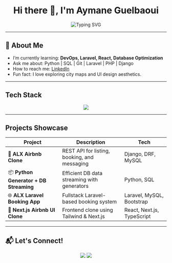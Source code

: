 <h1 align="center">Hi there 👋, I'm Aymane Guelbaoui</h1>

<p align="center">
  <img src="https://readme-typing-svg.demolab.com?font=Fira+Code&pause=1000&center=true&width=435&lines=Full-stack+Developer;Software+Engineering+Student;Passionate+about+Clean+Architecture;Lover+of+Open+Source+%F0%9F%90%8D" alt="Typing SVG" />
</p>

---

## 🧠 About Me
 
-  I’m currently learning: **DevOps, Laravel, React, Database Optimization**  
-  Ask me about: Python | SQL | Git | Laravel | PHP | Django  
-  How to reach me: [LinkedIn](https://www.linkedin.com/in/Aymane-Guelbaoui/)   
-  Fun fact: I love exploring city maps and UI design aesthetics.

---

## Tech Stack

<p align="center">
  <img src="https://skillicons.dev/icons?i=python,django,html,css,js,bootstrap,laravel,php,mysql,react" />
</p>

---


## Projects Showcase

| Project | Description | Tech |
|--------|-------------|------|
| 🏡 **ALX Airbnb Clone** | REST API for listing, booking, and messaging | Django, DRF, MySQL |
| 📦 **Python Generator + DB Streaming** | Efficient DB data streaming with generators | Python, SQL |
| 🌐 **ALX Laravel Booking App** | Fullstack Laravel-based booking system | Laravel, MySQL, Bootstrap |
| 🎨 **Next.js Airbnb UI Clone** | Frontend clone using Tailwind & Next.js | React, Next.js, TypeScript |

---

## 📬 Let's Connect!

<p align="center">
  <a href="mailto:aymaneguelbaoui@gmail.com"><img src="https://img.shields.io/badge/Email-D14836?style=for-the-badge&logo=gmail&logoColor=white" /></a>
  <a href="https://linkedin.com/in/Aymane-Guelbaoui"><img src="https://img.shields.io/badge/LinkedIn-0077B5?style=for-the-badge&logo=linkedin&logoColor=white" /></a>
</p>
